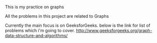 This is my practice on graphs

All the problems in this project are related to Graphs

Currently the main focus is on GeeksforGeeks. below is the link for list of
problems which i'm going to cover.
http://www.geeksforgeeks.org/graph-data-structure-and-algorithms/